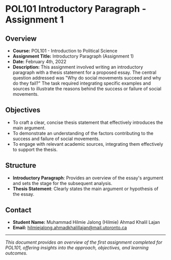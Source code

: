 # POL101 Introductory Paragraph - Assignment 1

## Overview

- **Course:** POL101 - Introduction to Political Science
- **Assignment Title:** Introductory Paragraph (Assignment 1)
- **Date:** February 4th, 2022
- **Description:** This assignment involved writing an introductory paragraph with a thesis statement for a proposed essay. The central question addressed was "Why do social movements succeed and why do they fail?" The task required integrating specific examples and sources to illustrate the reasons behind the success or failure of social movements.

## Objectives

- To craft a clear, concise thesis statement that effectively introduces the main argument.
- To demonstrate an understanding of the factors contributing to the success and failure of social movements.
- To engage with relevant academic sources, integrating them effectively to support the thesis.

## Structure

- **Introductory Paragraph**: Provides an overview of the essay's argument and sets the stage for the subsequent analysis.
- **Thesis Statement**: Clearly states the main argument or hypothesis of the essay.

## Contact

- **Student Name:** Muhammad Hilmie Jalong (Hilmie) Ahmad Khalil Lajan
- **Email:** hilmiejalong.ahmadkhalillajan@mail.utoronto.ca

---
*This document provides an overview of the first assignment completed for POL101, offering insights into the approach, objectives, and learning outcomes.*
